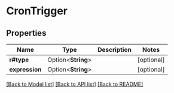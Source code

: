 # CronTrigger

## Properties

Name | Type | Description | Notes
------------ | ------------- | ------------- | -------------
**r#type** | Option<**String**> |  | [optional]
**expression** | Option<**String**> |  | [optional]

[[Back to Model list]](../README.md#documentation-for-models) [[Back to API list]](../README.md#documentation-for-api-endpoints) [[Back to README]](../README.md)


